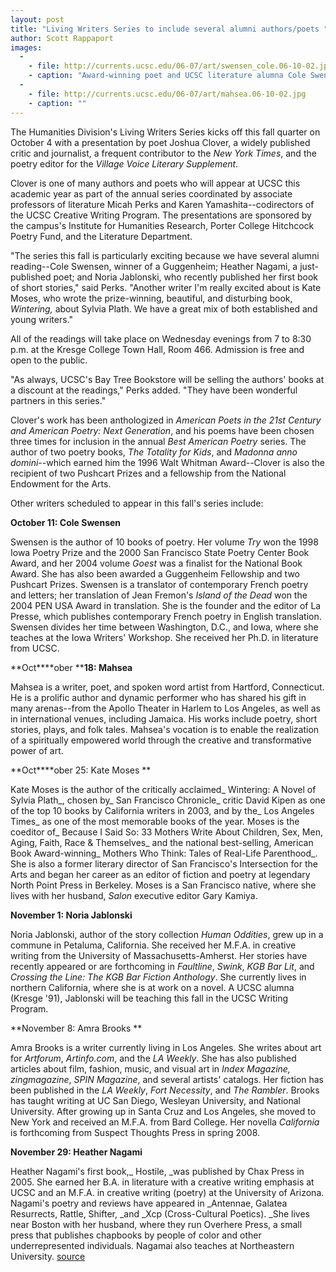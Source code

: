 ```yaml
---
layout: post
title: "Living Writers Series to include several alumni authors/poets "
author: Scott Rappaport
images:
  -
    - file: http://currents.ucsc.edu/06-07/art/swensen_cole.06-10-02.jpg
    - caption: "Award-winning poet and UCSC literature alumna Cole Swensen and prolific writer/performer Mahsea are two of the many authors and poets coming to campus this year as part of the Living Writers Series."
  -
    - file: http://currents.ucsc.edu/06-07/art/mahsea.06-10-02.jpg
    - caption: ""
---
```


The Humanities Division's Living Writers Series kicks off this fall quarter on October 4 with a presentation by poet Joshua Clover, a widely published critic and journalist, a frequent contributor to the _New York Times_, and the poetry editor for the _Village Voice Literary Supplement_.

Clover is one of many authors and poets who will appear at UCSC this academic year as part of the annual series coordinated by associate professors of literature Micah Perks and Karen Yamashita--codirectors of the UCSC Creative Writing Program. The presentations are sponsored by the campus's Institute for Humanities Research, Porter College Hitchcock Poetry Fund, and the Literature Department.

"The series this fall is particularly exciting because we have several alumni reading--Cole Swensen, winner of a Guggenheim; Heather Nagami, a just-published poet; and Noria Jablonski, who recently published her first book of short stories," said Perks. "Another writer I'm really excited about is Kate Moses, who wrote the prize-winning, beautiful, and disturbing book, _Wintering,_ about Sylvia Plath. We have a great mix of both established and young writers."

All of the readings will take place on Wednesday evenings from 7 to 8:30 p.m. at the Kresge College Town Hall, Room 466. Admission is free and open to the public.

"As always, UCSC's Bay Tree Bookstore will be selling the authors' books at a discount at the readings," Perks added. "They have been wonderful partners in this series."

Clover's work has been anthologized in _American Poets in the 21st Century _and_ American Poetry: Next Generation_, and his poems have been chosen three times for inclusion in the annual _Best American Poetry_ series. The author of two poetry books, _The Totality for Kids_, and _Madonna anno domini_\--which earned him the 1996 Walt Whitman Award--Clover is also the recipient of two Pushcart Prizes and a fellowship from the National Endowment for the Arts.

Other writers scheduled to appear in this fall's series include:

**October 11: Cole Swensen**

Swensen is the author of 10 books of poetry. Her volume _Try_ won the 1998 Iowa Poetry Prize and the 2000 San Francisco State Poetry Center Book Award, and her 2004 volume _Goest_ was a finalist for the National Book Award. She has also been awarded a Guggenheim Fellowship and two Pushcart Prizes. Swensen is a translator of contemporary French poetry and letters; her translation of Jean Fremon's _Island of the Dead_ won the 2004 PEN USA Award in translation. She is the founder and the editor of La Presse, which publishes contemporary French poetry in English translation. Swensen divides her time between Washington, D.C., and Iowa, where she teaches at the Iowa Writers' Workshop. She received her Ph.D. in literature from UCSC.

**Oct****ober ****18: Mahsea**

Mahsea is a writer, poet, and spoken word artist from Hartford, Connecticut. He is a prolific author and dynamic performer who has shared his gift in many arenas--from the Apollo Theater in Harlem to Los Angeles, as well as in international venues, including Jamaica. His works include poetry, short stories, plays, and folk tales. Mahsea's vocation is to enable the realization of a spiritually empowered world through the creative and transformative power of art.

**Oct****ober 25: Kate Moses **

Kate Moses is the author of the critically acclaimed_ Wintering: A Novel of Sylvia Plath_, chosen by_ San Francisco Chronicle_ critic David Kipen as one of the top 10 books by California writers in 2003, and by the_ Los Angeles Times_ as one of the most memorable books of the year. Moses is the coeditor of_ Because I Said So: 33 Mothers Write About Children, Sex, Men, Aging, Faith, Race & Themselves_ and the national best-selling, American Book Award-winning_ Mothers Who Think: Tales of Real-Life Parenthood_. She is also a former literary director of San Francisco's Intersection for the Arts and began her career as an editor of fiction and poetry at legendary North Point Press in Berkeley. Moses is a San Francisco native, where she lives with her husband, _Salon_ executive editor Gary Kamiya.

**November 1: Noria Jablonski**

Noria Jablonski, author of the story collection _Human Oddities_, grew up in a commune in Petaluma, California. She received her M.F.A. in creative writing from the University of Massachusetts-Amherst. Her stories have recently appeared or are forthcoming in _Faultline_, _Swink_, _KGB Bar Lit_, and _Crossing the Line: The KGB Bar Fiction Anthology_. She currently lives in northern California, where she is at work on a novel. A UCSC alumna (Kresge '91), Jablonski will be teaching this fall in the UCSC Writing Program.

**November 8: Amra Brooks **

Amra Brooks is a writer currently living in Los Angeles. She writes about art for _Artforum_, _Artinfo.com_, and the _LA Weekly_. She has also published articles about film, fashion, music, and visual art in _Index Magazine, zingmagazine_, _SPIN Magazine_, and several artists' catalogs. Her fiction has been published in the _LA Weekly_, _Fort Necessity_, and _The Rambler_. Brooks has taught writing at UC San Diego, Wesleyan University, and National University. After growing up in Santa Cruz and Los Angeles, she moved to New York and received an M.F.A. from Bard College. Her novella _California_ is forthcoming from Suspect Thoughts Press in spring 2008.

**November 29: Heather Nagami**

Heather Nagami's first book,_ Hostile, _was published by Chax Press in 2005. She earned her B.A. in literature with a creative writing emphasis at UCSC and an M.F.A. in creative writing (poetry) at the University of Arizona. Nagami's poetry and reviews have appeared in _Antennae, Galatea Resurrects, Rattle, Shifter, _and _Xcp (Cross-Cultural Poetics). _She lives near Boston with her husband, where they run Overhere Press, a small press that publishes chapbooks by people of color and other underrepresented individuals. Nagamai also teaches at Northeastern University.
[source](http://www1.ucsc.edu/currents/06-07/10-02/writers.asp "Permalink to writers")

